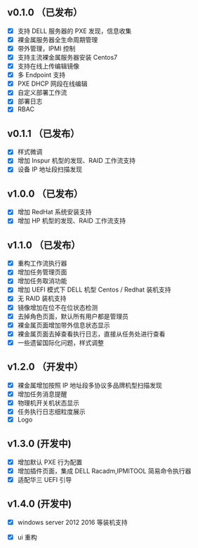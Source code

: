  ##  v0.1.0 （已发布）
 
- [x] 支持 DELL 服务器的 PXE 发现，信息收集
- [x] 裸金属服务器全生命周期管理
- [x] 带外管理，IPMI 控制
- [x] 支持主流裸金属服务器安装 Centos7
- [x] 支持在线上传编辑镜像
- [x] 多 Endpoint 支持
- [x] PXE DHCP 网段在线编辑
- [x] 自定义部署工作流
- [x] 部署日志
- [x] RBAC

 ##  v0.1.1 （已发布）
 
 - [x] 样式微调
 - [x] 增加 Inspur 机型的发现、RAID 工作流支持
 - [x] 设备 IP 地址段扫描发现
 
  ##  v1.0.0 （已发布）
 
 - [x] 增加 RedHat 系统安装支持
 - [x] 增加 HP 机型的发现、RAID 工作流支持
 
  ##  v1.1.0 （已发布）
 
 - [x] 重构工作流执行器
 - [x] 增加任务管理页面
 - [x] 增加任务取消功能
 - [x] 增加 UEFI 模式下 DELL 机型 Centos / Redhat 装机支持
 - [x] 无 RAID 装机支持
 - [x] 镜像增加在位不在位状态检测
 - [x] 去掉角色页面，默认所有用户都是管理员
 - [x] 裸金属页面增加带外信息状态显示
 - [x] 裸金属页面去掉查看执行日志，直接从任务处进行查看
 - [x] 一些遗留国际化问题，样式调整
 
##  v1.2.0 （开发中）
- [x] 裸金属增加按照 IP 地址段多协议多品牌机型扫描发现
- [x] 增加任务消息提醒
- [x] 物理机开关机状态显示
- [x] 任务执行日志细粒度展示
- [x] Logo

## v1.3.0 (开发中)
- [x] 增加默认 PXE 行为配置
- [x] 增加插件页面，集成 DELL Racadm,IPMITOOL 简易命令执行器
- [x] 适配华三 UEFI 引导

## v1.4.0 (开发中)
- [x] windows server 2012 2016 等装机支持
- [x] ui 重构


 
 

